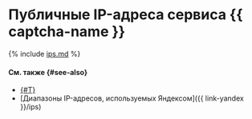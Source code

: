 # Публичные IP-адреса сервиса {{ captcha-name }}

{% include [ips.md](../../_includes/smartcaptcha-ips.md) %}

#### См. также {#see-also}

* [{#T}](../../vpc/concepts/ips.md)
* [Диапазоны IP-адресов, используемых Яндексом]({{ link-yandex }}/ips)
